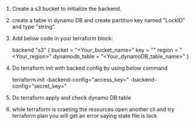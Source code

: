 1. Create a s3 bucket to initialize the backend.
2. create a table in dynamo DB and create partition key named "LockID" and type "string".
3. Add below code in your terraform block:

   backend "s3" {
    bucket = "<Your_bucket_name>"
    key    = "<path to create terraform state file>"
    region = "<Your_region>"
    dynamodb_table = "<Your_dynamoDB_table_name>"
  }

4. Do terraform init with backed config by using below command
   
   terraform init -backend-config="access_key=<your access key>" -backend-config="secret_key=<your secret key>"

5. Do terraform apply and check dynamo DB table

6. while terraform is craeting the resources open another cli and try terraform plan you will get an error saying state file is lock
